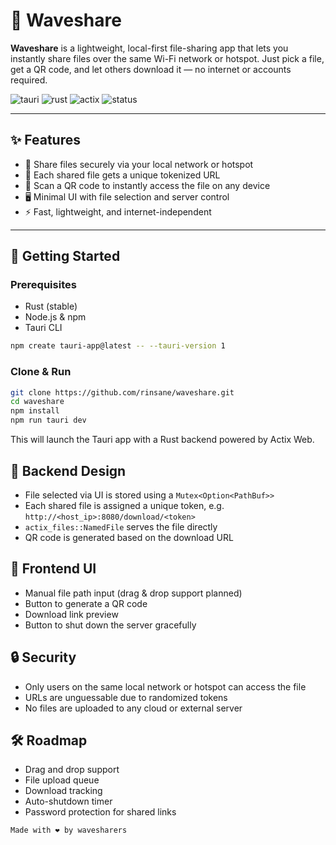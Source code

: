 # 🌊 Waveshare

**Waveshare** is a lightweight, local-first file-sharing app that lets you instantly share files over the same Wi-Fi network or hotspot. Just pick a file, get a QR code, and let others download it — no internet or accounts required.

![tauri](https://img.shields.io/badge/Built%20with-Tauri-blueviolet?style=flat&logo=tauri)
![rust](https://img.shields.io/badge/Backend-Rust-orange?logo=rust)
![actix](https://img.shields.io/badge/Actix-Web%20Server-7F3FBF?logo=actix)
![status](https://img.shields.io/badge/Status-Work%20In%20Progress-yellow)

---

## ✨ Features

- 🔐 Share files securely via your local network or hotspot  
- 🔗 Each shared file gets a unique tokenized URL  
- 📱 Scan a QR code to instantly access the file on any device  
- 🖥️ Minimal UI with file selection and server control  
- ⚡ Fast, lightweight, and internet-independent  

---

## 🚀 Getting Started

### Prerequisites

- Rust (stable)
- Node.js & npm
- Tauri CLI  
```bash
npm create tauri-app@latest -- --tauri-version 1
```

### Clone & Run

```bash
git clone https://github.com/rinsane/waveshare.git
cd waveshare
npm install
npm run tauri dev
```
This will launch the Tauri app with a Rust backend powered by Actix Web.

## 🔧 Backend Design

- File selected via UI is stored using a `Mutex<Option<PathBuf>>`
- Each shared file is assigned a unique token, e.g. `http://<host_ip>:8080/download/<token>`
- `actix_files::NamedFile` serves the file directly
- QR code is generated based on the download URL

## 📱 Frontend UI

- Manual file path input (drag & drop support planned)
- Button to generate a QR code
- Download link preview
- Button to shut down the server gracefully

## 🔒 Security

- Only users on the same local network or hotspot can access the file
- URLs are unguessable due to randomized tokens
- No files are uploaded to any cloud or external server

## 🛠️ Roadmap

- Drag and drop support
- File upload queue
- Download tracking
- Auto-shutdown timer
- Password protection for shared links


```
Made with ❤️ by wavesharers
```